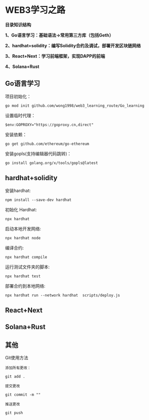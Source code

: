 # WEB3学习之路

**目录知识结构**

**1、Go语言学习：基础语法->常用第三方库（包括Geth）**

**2、hardhat+solidity：编写Solidity合约及调试，部署开发区块链网络**

**3、React+Next：学习前端框架，实现DAPP的前端**

**4、Solana+Rust**



## Go语言学习

项目初始化：

`go mod init github.com/wong1998/web3_learning_route/Go_learning`

设置临时代理：

`$env:GOPROXY="https://goproxy.cn,direct"`

安装依赖：

`go get github.com/ethereum/go-ethereum`

安装gopls(支持编辑器代码跳转)：

`go install golang.org/x/tools/gopls@latest`

## hardhat+solidity

安装hardhat:

`npm install --save-dev hardhat`

初始化 Hardhat:

`npx hardhat`

启动本地开发网络:

`npx hardhat node`

编译合约:

`npx hardhat compile`

运行测试文件夹的脚本:

`npx hardhat test`

部署合约到本地网络:

`npx hardhat run --network hardhat  scripts/deploy.js`

## React+Next



## Solana+Rust



## 其他

Git使用方法

```
添加所有更改：

git add .

提交更改

git commit -m ""

推送更改

git push
```

